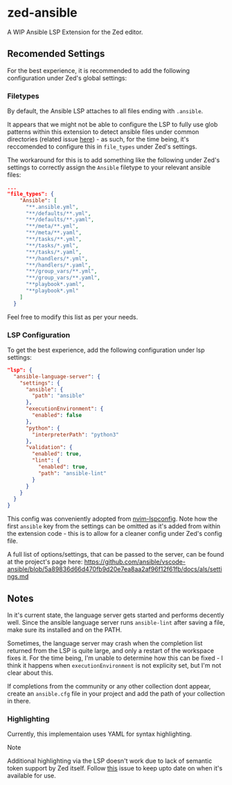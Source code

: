 # zed-ansible

A WIP Ansible LSP Extension for the Zed editor.

## Recomended Settings

For the best experience, it is recommended to add the following configuration under Zed's global settings:

### Filetypes

By default, the Ansible LSP attaches to all files ending with `.ansible`.

It appears that we might not be able to configure the LSP to fully use glob patterns within this extension to detect ansible files under common directories (related issue [here](https://github.com/zed-industries/zed/issues/10997)) - as such, for the time being, it's reccomended to configure this in `file_types` under Zed's settings.

The workaround for this is to add something like the following under Zed's settings to correctly assign the `Ansible` filetype to your relevant ansible files:

```json
...
"file_types": {
    "Ansible": [
      "**.ansible.yml",
      "**/defaults/**.yml",
      "**/defaults/**.yaml",
      "**/meta/**.yml",
      "**/meta/**.yaml",
      "**/tasks/**.yml",
      "**/tasks/*.yml",
      "**/tasks/*.yaml",
      "**/handlers/*.yml",
      "**/handlers/*.yaml",
      "**/group_vars/**.yml",
      "**/group_vars/**.yaml",
      "**playbook*.yaml",
      "**playbook*.yml"
    ]
  }
```

Feel free to modify this list as per your needs.

### LSP Configuration

To get the best experience, add the following configuration under lsp settings:

```json
"lsp": {
  "ansible-language-server": {
    "settings": {
      "ansible": {
        "path": "ansible"
      },
      "executionEnvironment": {
        "enabled": false
      },
      "python": {
        "interpreterPath": "python3"
      },
      "validation": {
        "enabled": true,
        "lint": {
          "enabled": true,
          "path": "ansible-lint"
        }
      }
    }
  }
}
```

This config was conveniently adopted from [nvim-lspconfig](https://github.com/neovim/nvim-lspconfig/blob/ad32182cc4a03c8826a64e9ced68046c575fdb7d/lua/lspconfig/server_configurations/ansiblels.lua#L6-L23). Note how the first `ansible` key from the settings can be omitted as it's added from within the extension code - this is to allow for a cleaner config under Zed's config file.

A full list of options/settings, that can be passed to the server, can be found at the project's page here: https://github.com/ansible/vscode-ansible/blob/5a89836d66d470fb9d20e7ea8aa2af96f12f61fb/docs/als/settings.md

## Notes

In it's current state, the language server gets started and performs decently well. Since the ansible language server runs `ansible-lint` after saving a file, make sure its installed and on the PATH.

Sometimes, the language server may crash when the completion list returned from the LSP is quite large, and only a restart of the workspace fixes it. For the time being, I'm unable to determine how this can be fixed - I think it happens when `executionEnvironment` is not explicity set, but I'm not clear about this.

If completions from the community or any other collection dont appear, create an `ansible.cfg` file in your project and add the path of your collection in there.

### Highlighting

Currently, this implementaion uses YAML for syntax highlighting.

>[!NOTE]
>Additional highlighting via the LSP doesn't work due to lack of semantic token support by Zed itself. Follow [this](https://github.com/zed-industries/zed/issues/7450) issue to keep upto date on when it's available for use.
